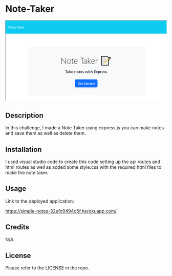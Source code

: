 # Note-Taker

<img src="simplenotes.png">

## Description

In this challenge, I made a Note Taker using express.js you can make notes and save them as well as delete them. 

## Installation

I used visual studio code to create this code setting up the api routes and html routes as well as added some style.css with the required html files to make the note taker.
## Usage

Link to the deployed application: 

https://simple-notes-32efc0494d5f.herokuapp.com/

## Credits

N/A

## License 

Please refer to the LICENSE in the repo.
